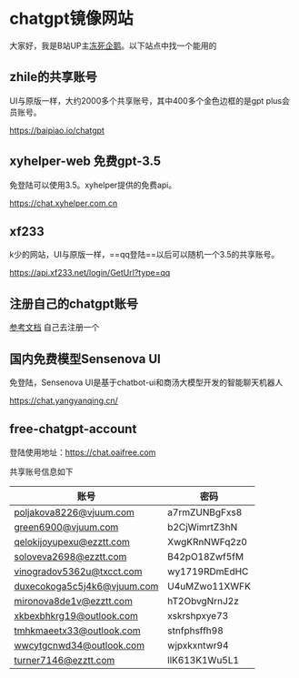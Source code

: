 # chatgpt镜像网站

大家好，我是B站UP主[冻死企鹅](https://space.bilibili.com/23375741)。以下站点中找一个能用的

## zhile的共享账号

UI与原版一样，大约2000多个共享账号，其中400多个金色边框的是gpt plus会员账号。

https://baipiao.io/chatgpt

## xyhelper-web 免费gpt-3.5

免登陆可以使用3.5。xyhelper提供的免费api。

https://chat.xyhelper.com.cn

## xf233

k少的网站，UI与原版一样，==qq登陆==以后可以随机一个3.5的共享账号。

https://api.xf233.net/login/GetUrl?type=qq

## 注册自己的chatgpt账号

 [参考文档](chatgpt-sign-up.html) 自己去注册一个

## 国内免费模型Sensenova UI

免登陆，Sensenova UI是基于chatbot-ui和商汤大模型开发的智能聊天机器人

https://chat.yangyanqing.cn/
## free-chatgpt-account

登陆使用地址：https://chat.oaifree.com

共享账号信息如下

| 账号                                                         | 密码          |
| ------------------------------------------------------------ | ------------- |
| [poljakova8226@vjuum.com](poljakova8226@vjuum.com) | a7rmZUNBgFxs8 |
| [green6900@vjuum.com](green6900@vjuum.com)     | b2CjWimrtZ3hN |
| [qelokijoyupexu@ezztt.com](qelokijoyupexu@ezztt.com) | XwgKRnNWFq2z0 |
| [soloveva2698@ezztt.com](soloveva2698@ezztt.com) | B42pO18Zwf5fM |
| [vinogradov5362u@txcct.com](vinogradov5362u@txcct.com) | wy1719RDmEdHC |
| [duxecokoga5c5j4k6@vjuum.com](duxecokoga5c5j4k6@vjuum.com) | U4uMZwo11XWFK |
| [mironova8de1v@ezztt.com](mironova8de1v@ezztt.com) | hT2ObvgNrnJ2z |
| [xkbexbhkrg19@outlook.com](xkbexbhkrg19@outlook.com) | xskrshpxye73  |
| [tmhkmaeetx33@outlook.com](tmhkmaeetx33@outlook.com) | stnfphsffh98  |
| [wwcytgcnwd34@outlook.com](wwcytgcnwd34@outlook.com) | wjpxkxntwr94  |
| [turner7146@ezztt.com](turner7146@ezztt.com)   | llK613K1Wu5L1 |